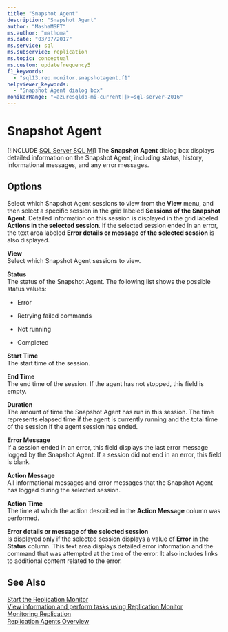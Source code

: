 ```yaml
---
title: "Snapshot Agent"
description: "Snapshot Agent"
author: "MashaMSFT"
ms.author: "mathoma"
ms.date: "03/07/2017"
ms.service: sql
ms.subservice: replication
ms.topic: conceptual
ms.custom: updatefrequency5
f1_keywords:
  - "sql13.rep.monitor.snapshotagent.f1"
helpviewer_keywords:
  - "Snapshot Agent dialog box"
monikerRange: "=azuresqldb-mi-current||>=sql-server-2016"
---
```

# Snapshot Agent
[!INCLUDE [SQL Server SQL MI](../../includes/applies-to-version/sql-asdbmi.md)]
  The **Snapshot Agent** dialog box displays detailed information on the Snapshot Agent, including status, history, informational messages, and any error messages.  
  
## Options  
 Select which Snapshot Agent sessions to view from the **View** menu, and then select a specific session in the grid labeled **Sessions of the Snapshot Agent**. Detailed information on this session is displayed in the grid labeled **Actions in the selected session**. If the selected session ended in an error, the text area labeled **Error details or message of the selected session** is also displayed.  
  
 **View**  
 Select which Snapshot Agent sessions to view.  
  
 **Status**  
 The status of the Snapshot Agent. The following list shows the possible status values:  
  
-   Error  
  
-   Retrying failed commands  
  
-   Not running  
  
-   Completed  
  
 **Start Time**  
 The start time of the session.  
  
 **End Time**  
 The end time of the session. If the agent has not stopped, this field is empty.  
  
 **Duration**  
 The amount of time the Snapshot Agent has run in this session. The time represents elapsed time if the agent is currently running and the total time of the session if the agent session has ended.  
  
 **Error Message**  
 If a session ended in an error, this field displays the last error message logged by the Snapshot Agent. If a session did not end in an error, this field is blank.  
  
 **Action Message**  
 All informational messages and error messages that the Snapshot Agent has logged during the selected session.  
  
 **Action Time**  
 The time at which the action described in the **Action Message** column was performed.  
  
 **Error details or message of the selected session**  
 Is displayed only if the selected session displays a value of **Error** in the **Status** column. This text area displays detailed error information and the command that was attempted at the time of the error. It also includes links to additional content related to the error.  
  
## See Also  
 [Start the Replication Monitor](../../relational-databases/replication/monitor/start-the-replication-monitor.md)   
 [View information and perform tasks using Replication Monitor](../../relational-databases/replication/monitor/view-information-and-perform-tasks-replication-monitor.md)   
 [Monitoring Replication](../../relational-databases/replication/monitor/monitoring-replication.md)   
 [Replication Agents Overview](../../relational-databases/replication/agents/replication-agents-overview.md)  
  
  
